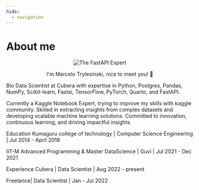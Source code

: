 ```yaml
---
hide:
  - navigation
---
```

# About me

<p align="center">
  <img src="https://images.weserv.nl/?url=avatars.githubusercontent.com/u/7353520?v=4&h=300&w=300&fit=cover&mask=circle&maxage=7d" alt="The FastAPI Expert"/>
  <p align="center">I'm Marcelo Trylesinski, nice to meet you! 👋</p>
</p>

Bio
Data Scientist at Cubera with expertise in Python, Postgres, Pandas, NumPy, Scikit-learn, Fastai, TensorFlow, PyTorch, Quarto, and FastAPI.

Currently a Kaggle Notebook Expert, trying to improve my skills with kaggle community. Skilled in extracting insights from complex datasets and developing scalable machine learning solutions. Committed to innovation, continuous learning, and driving impactful insights.

Education
Kumaguru college of technology | Computer Science Engineering | Jul 2014 - April 2018

IIT-M Advanced Programming & Master DataScience | Guvi | Jul 2021 - Dec 2021

Experience
Cubera | Data Scientist | Aug 2022 - present

Freelance| Data Scientist | Jan - Jul 2022